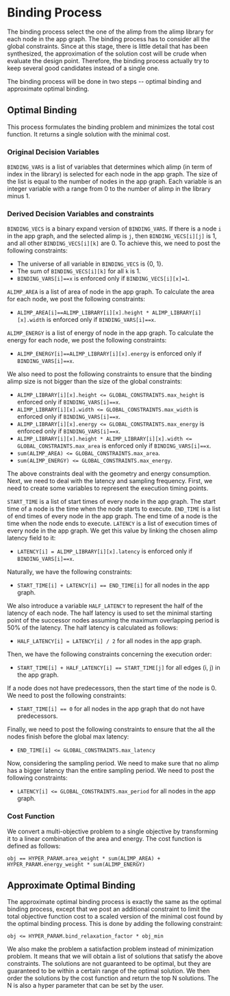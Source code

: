 # Binding Process

The binding process select the one of the alimp from the alimp library for each node in the app graph. The binding process has to consider all the global constraints. Since at this stage, there is little detail that has been synthesized, the approximation of the solution cost will be crude when evaluate the design point. Therefore, the binding process actually try to keep several good candidates instead of a single one.

The binding process will be done in two steps -- optimal binding and approximate optimal binding.

## Optimal Binding

This process formulates the binding problem and minimizes the total cost function. It returns a single solution with the minimal cost.

### Original Decision Variables

`BINDING_VARS` is a list of variables that determines which alimp (in term of index in the library) is selected for each node in the app graph. The size of the list is equal to the number of nodes in the app graph. Each variable is an integer variable with a range from 0 to the number of alimp in the library minus 1.

### Derived Decision Variables and constraints

`BINDING_VECS` is a binary expand version of `BINDING_VARS`. If there is a node `i` in the app graph, and the selected alimp is `j`, then `BINDING_VECS[i][j]` is 1, and all other `BINDING_VECS[i][k]` are 0. To achieve this, we need to post the following constraints:

- The universe of all variable in `BINDING_VECS` is {0, 1}.
- The sum of `BINDING_VECS[i][k]` for all `k` is 1.
- `BINDING_VARS[i]==x` is enforced only if `BINDING_VECS[i][x]=1`.

`ALIMP_AREA` is a list of area of node in the app graph. To calculate the area for each node, we post the following constraints:

- `ALIMP_AREA[i]==ALIMP_LIBRARY[i][x].height * ALIMP_LIBRARY[i][x].width` is enforced only if `BINDING_VARS[i]==x`.

`ALIMP_ENERGY` is a list of energy of node in the app graph. To calculate the energy for each node, we post the following constraints:

- `ALIMP_ENERGY[i]==ALIMP_LIBRARY[i][x].energy` is enforced only if `BINDING_VARS[i]==x`.

We also need to post the following constraints to ensure that the binding alimp size is not bigger than the size of the global constraints:

- `ALIMP_LIBRARY[i][x].height <= GLOBAL_CONSTRAINTS.max_height` is enforced only if `BINDING_VARS[i]==x`.
- `ALIMP_LIBRARY[i][x].width <= GLOBAL_CONSTRAINTS.max_width` is enforced only if `BINDING_VARS[i]==x`.
- `ALIMP_LIBRARY[i][x].energy <= GLOBAL_CONSTRAINTS.max_energy` is enforced only if `BINDING_VARS[i]==x`.
- `ALIMP_LIBRARY[i][x].height * ALIMP_LIBRARY[i][x].width <= GLOBAL_CONSTRAINTS.max_area` is enforced only if `BINDING_VARS[i]==x`.
- `sum(ALIMP_AREA) <= GLOBAL_CONSTRAINTS.max_area`.
- `sum(ALIMP_ENERGY) <= GLOBAL_CONSTRAINTS.max_energy`.

The above constraints deal with the geometry and energy consumption. Next, we need to deal with the latency and sampling frequency. First, we need to create some variables to represent the execution timing points.

`START_TIME` is a list of start times of every node in the app graph. The start time of a node is the time when the node starts to execute.
`END_TIME` is a list of end times of every node in the app graph. The end time of a node is the time when the node ends to execute.
`LATENCY` is a list of execution times of every node in the app graph. We get this value by linking the chosen alimp latency field to it:

- `LATENCY[i] = ALIMP_LIBRARY[i][x].latency` is enforced only if `BINDING_VARS[i]==x`.

Naturally, we have the following constraints:

- `START_TIME[i] + LATENCY[i] == END_TIME[i]` for all nodes in the app graph.

We also introduce a variable `HALF_LATENCY` to represent the half of the latency of each node. The half latency is used to set the minimal starting point of the successor nodes assuming the maximum overlapping period is 50% of the latency. The half latency is calculated as follows:

- `HALF_LATENCY[i] = LATENCY[i] / 2` for all nodes in the app graph.

Then, we have the following constraints concerning the execution order:

- `START_TIME[i] + HALF_LATENCY[i] == START_TIME[j]` for all edges (i, j) in the app graph.

If a node does not have predecessors, then the start time of the node is 0. We need to post the following constraints:

- `START_TIME[i] == 0` for all nodes in the app graph that do not have predecessors.

Finally, we need to post the following constraints to ensure that the all the nodes finish before the global max latency:

- `END_TIME[i] <= GLOBAL_CONSTRAINTS.max_latency`

Now, considering the sampling period. We need to make sure that no alimp has a bigger latency than the entire sampling period. We need to post the following constraints:

- `LATENCY[i] <= GLOBAL_CONSTRAINTS.max_period` for all nodes in the app graph.

### Cost Function

We convert a multi-objective problem to a single objective by transforming it to a linear combination of the area and energy. The cost function is defined as follows:

```
obj == HYPER_PARAM.area_weight * sum(ALIMP_AREA) + HYPER_PARAM.energy_weight * sum(ALIMP_ENERGY)
```

## Approximate Optimal Binding

The approximate optimal binding process is exactly the same as the optimal binding process, except that we post an additional constraint to limit the total objective function cost to a scaled version of the minimal cost found by the optimal binding process. This is done by adding the following constraint:

```
obj <= HYPER_PARAM.bind_relaxation_factor * obj_min
```

We also make the problem a satisfaction problem instead of minimization problem. It means that we will obtain a list of solutions that satisfy the above constraints. The solutions are not guaranteed to be optimal, but they are guaranteed to be within a certain range of the optimal solution. We then order the solutions by the cost function and return the top N solutions. The N is also a hyper parameter that can be set by the user.
